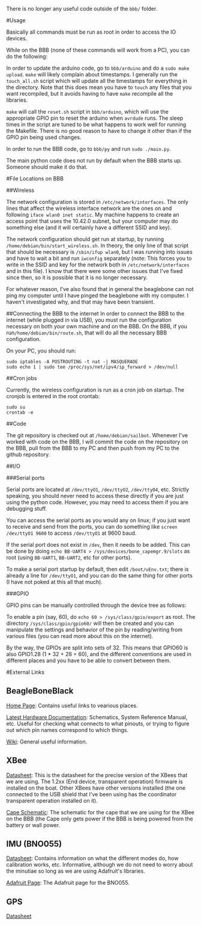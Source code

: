 There is no longer any useful code outside of the `bbb/` folder.

#Usage

Basically all commands must be run as root in order to access the
IO devices.

While on the BBB (none of these commands will work from a PC),
you can do the following:

In order to update the arduino code, go to `bbb/arduino` and
do a `sudo make upload`. `make` will likely complain about timestamps.
I generally run the `touch_all.sh` script which will update all the timestamps
for everything in the directory. Note that this does mean you have to `touch`
any files that you want recompiled, but it avoids having to have `make` recompile
all the libraries.

`make` will call the `reset.sh` script in `bbb/arduino`, which will use the
appropriate GPIO pin to reset the arduino when `avrdude` runs. The sleep times
in the script are tuned to be what happens to work well for running the Makefile.
There is no good reason to have to change it other than if the GPIO pin being
used changes.

In order to run the BBB code, go to `bbb/py` and run `sudo ./main.py`.

The main python code does not run by default when the BBB starts up.
Someone should make it do that.

#File Locations on BBB

##Wireless

The network configuration is stored in `/etc/network/interfaces`. The only lines that affect the wireless interface network are the ones on and following `iface wlan0 inet static`. My machine happens to create an access point that uses the 10.42.0 subnet, but your computer may do something else (and it will certainly have a different SSID and key).

The network configuration should get run at startup, by running `/home/debian/bin/start_wireless.sh`. In theory, the only line of that script that should be necessary is `/sbin/ifup wlan0`, but I was running into issues and have to wait a bit and run `iwconfig` separately (note: This forces you to write in the SSID and key for the network both in `/etc/network/interfaces` and in this file). I know that there were some other issues that I've fixed since then, so it is possible that it is no longer necessary.

For whatever reason, I've also found that in general the beaglebone can not ping my computer until I have pinged the beaglebone with my computer. I haven't investigated why, and that may have been transient.

##Connecting the BBB to the internet
In order to connect the BBB to the internet (while plugged in via USB), you must run the configuration necessary on both your own machine and on the BBB. On the BBB, if you run`/home/debian/bin/route.sh`, that will do all the necessary BBB configuration. 

On your PC, you should run:
```
sudo iptables -A POSTROUTING -t nat -j MASQUERADE
sudo echo 1 | sudo tee /proc/sys/net/ipv4/ip_forward > /dev/null
```

##Cron jobs

Currently, the wireless configuration is run as a cron job on startup. The cronjob is entered in the root crontab:
```
sudo su
crontab -e
```

##Code

The git repository is checked out at `/home/debian/sailbot`. Whenever I've worked with code on the BBB, I will commit the code on the repository on the BBB, pull from the BBB to my PC and then push from my PC to the github repository.

##I/O

###Serial ports

Serial ports are located at `/dev/ttyO1`, `/dev/ttyO2`, `/dev/ttyO4`, etc.
Strictly speaking, you should never need to access these directly if you are just using the python code. However, you may need to access them if you are debugging stuff.

You can access the serial ports as you would any on linux; if you just want to receive and send from the ports, you can do something like `screen /dev/ttyO1 9600` to access `/dev/ttyO1` at 9600 baud.

If the serial port does not exist in `/dev`, then it needs to be added. This can be done by doing `echo BB-UART4 > /sys/devices/bone_capemgr.9/slots` as root (using `BB-UART1`, `BB-UART2`, etc for other ports).

To make a serial port startup by default, then edit `/boot/uEnv.txt`; there is already a line for `/dev/ttyO1`, and you can do the same thing for other ports (I have not poked at this all that much).

###GPIO

GPIO pins can be manually controlled through the device tree as follows:

To enable a pin (say, 60), do `echo 60 > /sys/class/gpio/export` as root. The directory `/sys/class/gpio/gpio60/` will then be created and you can manipulate the settings and behavior of the pin by reading/writing from various files (you can read more about this on the internet).

By the way, the GPIOs are split into sets of 32. This means that GPIO60 is also GPIO1.28 (1 * 32 + 28 = 60), and the different conventions are used in different places and you have to be able to convert between them.

#External Links

## BeagleBoneBlack

[Home Page](https://beagleboard.org/black): Contains useful links to vearious places.

[Latest Hardware Documentation](http://elinux.org/Beagleboard:BeagleBoneBlack#LATEST_PRODUCTION_FILES_.28C.29): Schematics, System Reference Manual, etc. Useful for checking what connects to what pinouts, or trying to figure out which pin names correspond to which things.

[Wiki](http://elinux.org/Beagleboard:BeagleBoneBlack): General useful information.

## XBee
[Datasheet](https://www.sparkfun.com/datasheets/Wireless/Zigbee/XBee-2.5-Manual.pdf): This is the datasheet for the precise version of the XBees that we are using. The 1.2xx (End device, transparent operation) firmware is installed on the boat. Other XBees have other versions installed (the one connected to the USB shield that I've been using has the coordinator transparent operation installed on it).

[Cape Schematic](https://raw.githubusercontent.com/lgxlogic/CBB-XBEE/master/CBB-XBEE-sch.png): The schematic for the cape that we are using for the XBee on the BBB (the Cape only gets power if the BBB is being powered from the battery or wall power.

## IMU (BNO055)
[Datasheet](https://cdn-shop.adafruit.com/datasheets/BST_BNO055_DS000_12.pdf): Contains information on what the different modes do, how calibration works, etc. Informative, although we do not need to worry about the minutiae so long as we are using Adafruit's libraries.

[Adafruit Page](https://learn.adafruit.com/adafruit-bno055-absolute-orientation-sensor/overview): The Adafruit page for the BNO055.

## GPS
[Datasheet](http://cdn.sparkfun.com/datasheets/Sensors/GPS/GP-635T-121130.pdf)
